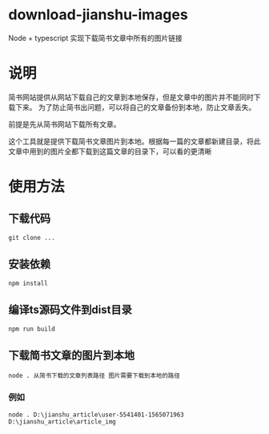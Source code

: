 # download-jianshu-images
Node + typescript 实现下载简书文章中所有的图片链接

# 说明

简书网站提供从网站下载自己的文章到本地保存，但是文章中的图片并不能同时下载下来。
为了防止简书出问题，可以将自己的文章备份到本地，防止文章丢失。

前提是先从简书网站下载所有文章。

这个工具就是提供下载简书文章图片到本地。根据每一篇的文章都新建目录，将此文章中用到的图片全都下载到这篇文章的目录下，可以看的更清晰

# 使用方法

## 下载代码

`git clone ...`

## 安装依赖

`npm install`

## 编译ts源码文件到dist目录

`npm run build`

## 下载简书文章的图片到本地

`node . 从简书下载的文章列表路径 图片需要下载到本地的路径 `

### 例如

`node . D:\jianshu_article\user-5541401-1565071963 D:\jianshu_article\article_img`
